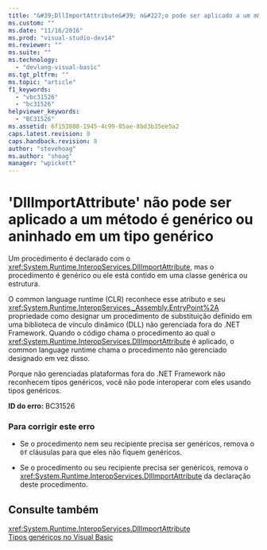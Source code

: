 ```yaml
---
title: "&#39;DllImportAttribute&#39; n&#227;o pode ser aplicado a um m&#233;todo &#233; gen&#233;rico ou aninhado em um tipo gen&#233;rico | Microsoft Docs"
ms.custom: ""
ms.date: "11/16/2016"
ms.prod: "visual-studio-dev14"
ms.reviewer: ""
ms.suite: ""
ms.technology: 
  - "devlang-visual-basic"
ms.tgt_pltfrm: ""
ms.topic: "article"
f1_keywords: 
  - "vbc31526"
  - "bc31526"
helpviewer_keywords: 
  - "BC31526"
ms.assetid: 6f153808-1945-4c99-85ae-8bd3b35ee5a2
caps.latest.revision: 8
caps.handback.revision: 8
author: "stevehoag"
ms.author: "shoag"
manager: "wpickett"
---
```

# &#39;DllImportAttribute&#39; n&#227;o pode ser aplicado a um m&#233;todo &#233; gen&#233;rico ou aninhado em um tipo gen&#233;rico
Um procedimento é declarado com o <xref:System.Runtime.InteropServices.DllImportAttribute>, mas o procedimento é genérico ou ele está contido em uma classe genérica ou estrutura.  
  
 O common language runtime \(CLR\) reconhece esse atributo e seu <xref:System.Runtime.InteropServices._Assembly.EntryPoint%2A> propriedade como designar um procedimento de substituição definido em uma biblioteca de vínculo dinâmico \(DLL\) não gerenciada fora do .NET Framework. Quando o código chama o procedimento ao qual o <xref:System.Runtime.InteropServices.DllImportAttribute> é aplicado, o common language runtime chama o procedimento não gerenciado designado em vez disso.  
  
 Porque não gerenciadas plataformas fora do .NET Framework não reconhecem tipos genéricos, você não pode interoperar com eles usando tipos genéricos.  
  
 **ID do erro:** BC31526  
  
### Para corrigir este erro  
  
-   Se o procedimento nem seu recipiente precisa ser genéricos, remova o `Of` cláusulas para que eles não fiquem genéricos.  
  
-   Se o procedimento ou seu recipiente precisa ser genéricos, remova o <xref:System.Runtime.InteropServices.DllImportAttribute> da declaração deste procedimento.  
  
## Consulte também  
 <xref:System.Runtime.InteropServices.DllImportAttribute>   
 [Tipos genéricos no Visual Basic](../../visual-basic/programming-guide/language-features/data-types/generic-types.md)